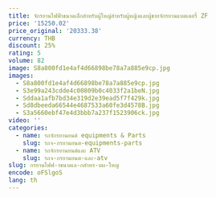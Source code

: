 ```yaml
---
title: จักรยานไฟฟ้าขนาดเล็กสำหรับผู้ใหญ่สำหรับผู้หญิงและผู้ชายจักรยานแบตเตอรี่ ZF
price: '15250.02'
price_original: '20333.38'
currency: THB
discount: 25%
rating: 5
volume: 82
image: S8a800fd1e4af4d66898be78a7a885e9cp.jpg
images:
  - S8a800fd1e4af4d66898be78a7a885e9cp.jpg
  - S3e99a243cdde4c00809b0c4033f2a1beN.jpg
  - Sddaa1afb7bd34e319d2e39ead5f7f429k.jpg
  - Sd8dbeeda66544e4687533a60fe3d4578B.jpg
  - S3a5660ebf47e4d3bbb7a237f1523906ck.jpg
video: ''
categories:
  - name: รถจักรยานยนต์ equipments & Parts
    slug: รถจ-กรยานยนต-equipments-parts
  - name: รถจักรยานยนต์และ ATV
    slug: รถจ-กรยานยนต-และ-atv
slug: กรยานไฟฟ-าขนาดเล-กสำหร-บผ-ใหญ
encode: oFSlgoS
lang: th
---
```

  